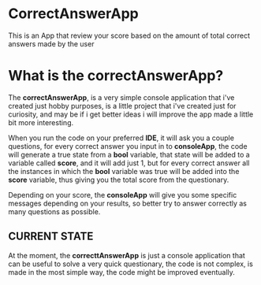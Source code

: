 # CorrectAnswerApp
This is an App that review your score based on the amount of total correct answers made by the user

# What is the correctAnswerApp?
The **correctAnswerApp**, is a very simple console application that i've created just hobby purposes, is a little project that i've created just for curiosity, and may be if i get better ideas i will improve the app made a little bit more interesting. 

When you run the code on your preferred **IDE**, it will ask you a couple questions, for every correct answer you input in to **consoleApp**, the code will generate a true state from a **bool** variable, that state will be added to a variable called **score**, and it will add just 1, but for every correct answer all the instances in which the **bool** variable was true will be added into the **score** variable, thus giving you the total score from the questionary.

Depending on your score, the **consoleApp** will give you some specific messages depending on your results, so better try to answer correctly as many questions as possible.

## CURRENT STATE
At the moment, the **correcttAnswerApp** is just a console application that can be useful to solve a very quick questionary, the code is not complex, is made in the most simple way, the code might be improved eventually.

